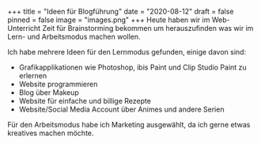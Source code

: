 +++
title = "Ideen für Blogführung"
date = "2020-08-12"
draft = false
pinned = false
image = "images.png"
+++
Heute haben wir im Web-Unterricht Zeit für Brainstorming bekommen um herauszufinden was wir im Lern- und Arbeitsmodus machen wollen.

Ich habe mehrere Ideen für den Lernmodus gefunden, einige davon sind:

* Grafikapplikationen wie Photoshop, ibis Paint und Clip Studio Paint zu erlernen
* Website programmieren
* Blog über Makeup
* Website für einfache und billige Rezepte
* Website/Social Media Account über Animes und andere Serien

Für den Arbeitsmodus habe ich Marketing ausgewählt, da ich gerne etwas kreatives machen möchte.